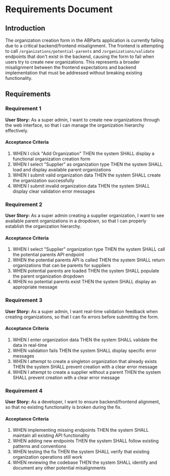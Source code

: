 # Requirements Document

## Introduction

The organization creation form in the ABParts application is currently failing due to a critical backend/frontend misalignment. The frontend is attempting to call `/organizations/potential-parents` and `/organizations/validate` endpoints that don't exist in the backend, causing the form to fail when users try to create new organizations. This represents a broader misalignment between the frontend expectations and backend implementation that must be addressed without breaking existing functionality.

## Requirements

### Requirement 1

**User Story:** As a super admin, I want to create new organizations through the web interface, so that I can manage the organization hierarchy effectively.

#### Acceptance Criteria

1. WHEN I click "Add Organization" THEN the system SHALL display a functional organization creation form
2. WHEN I select "Supplier" as organization type THEN the system SHALL load and display available parent organizations
3. WHEN I submit valid organization data THEN the system SHALL create the organization successfully
4. WHEN I submit invalid organization data THEN the system SHALL display clear validation error messages

### Requirement 2

**User Story:** As a super admin creating a supplier organization, I want to see available parent organizations in a dropdown, so that I can properly establish the organization hierarchy.

#### Acceptance Criteria

1. WHEN I select "Supplier" organization type THEN the system SHALL call the potential parents API endpoint
2. WHEN the potential parents API is called THEN the system SHALL return organizations that can be parents for suppliers
3. WHEN potential parents are loaded THEN the system SHALL populate the parent organization dropdown
4. WHEN no potential parents exist THEN the system SHALL display an appropriate message

### Requirement 3

**User Story:** As a super admin, I want real-time validation feedback when creating organizations, so that I can fix errors before submitting the form.

#### Acceptance Criteria

1. WHEN I enter organization data THEN the system SHALL validate the data in real-time
2. WHEN validation fails THEN the system SHALL display specific error messages
3. WHEN I attempt to create a singleton organization that already exists THEN the system SHALL prevent creation with a clear error message
4. WHEN I attempt to create a supplier without a parent THEN the system SHALL prevent creation with a clear error message

### Requirement 4

**User Story:** As a developer, I want to ensure backend/frontend alignment, so that no existing functionality is broken during the fix.

#### Acceptance Criteria

1. WHEN implementing missing endpoints THEN the system SHALL maintain all existing API functionality
2. WHEN adding new endpoints THEN the system SHALL follow existing patterns and conventions
3. WHEN testing the fix THEN the system SHALL verify that existing organization operations still work
4. WHEN reviewing the codebase THEN the system SHALL identify and document any other potential misalignments